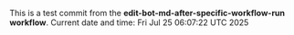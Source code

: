 This is a test commit from the **edit-bot-md-after-specific-workflow-run workflow**.
Current date and time: Fri Jul 25 06:07:22 UTC 2025
